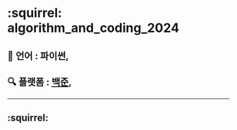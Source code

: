 # :squirrel: algorithm_and_coding_2024


## :rocket: __언어__ : 파이썬, 

## :mag: __플랫폼__ : [백준](https://www.acmicpc.net), 

---

## :squirrel:
